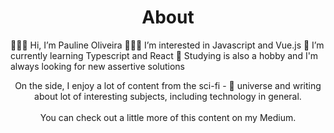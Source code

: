 <h1 align ="center">About</h1>


 🙋🏽‍♀️ Hi, I’m Pauline Oliveira
 👩🏽‍💻 I’m interested in Javascript and Vue.js
 🌱 I’m currently learning Typescript and React 
 📒 Studying is also a hobby and I'm always looking for new assertive solutions
<br>

<!---
apaulineoliveira/apaulineoliveira is a ✨ special ✨ repository because its `README.md` (this file) appears on your GitHub profile.
You can click the Preview link to take a look at your changes.
--->
<p align="center">On the side, I enjoy a lot of content from the sci-fi - 🤖 universe and writing about lot of interesting subjects, including technology in general.<br><br>You can check out a little more of this content on my Medium.</p>  


